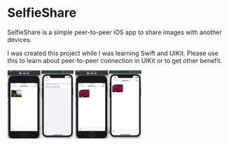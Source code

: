 #  SelfieShare

SelfieShare is a simple peer-to-peer iOS app to share images with another devices.

I was created this project while I was learning Swift and UIKit. Please use this to learn about peer-to-peer connection in UIKit or to get other benefit.

<img src="Documentation/1.png" align="center" width="30%"></img>
<img src="Documentation/2.png" align="center" width="30%"></img>
